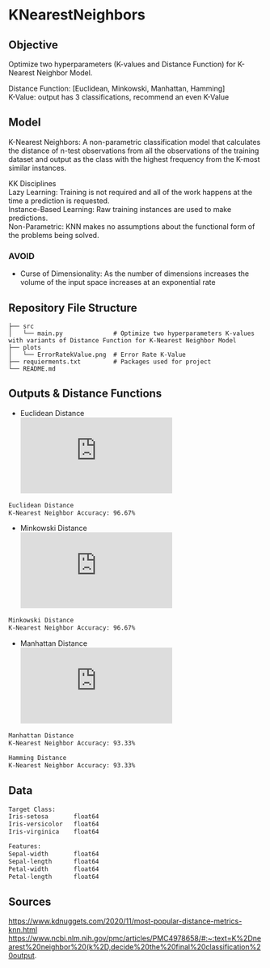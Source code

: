 # KNearestNeighbors

## Objective
Optimize two hyperparameters (K-values and Distance Function) for K-Nearest Neighbor Model.

Distance Function: [Euclidean, Minkowski, Manhattan, Hamming]\
K-Value: output has 3 classifications, recommend an even K-Value

## Model
K-Nearest Neighbors: A non-parametric classification model that calculates the distance of n-test observations from all the observations of the training dataset and output as the class with the highest frequency from the K-most similar instances.

KK Disciplines\
Lazy Learning: Training is not required and all of the work happens at the time a prediction is requested.\
Instance-Based Learning: Raw training instances are used to make predictions.\
Non-Parametric: KNN makes no assumptions about the functional form of the problems being solved.

### AVOID
- Curse of Dimensionality: As the number of dimensions increases the volume of the input space increases at an exponential rate

## Repository File Structure

    ├── src          
    │   └── main.py              # Optimize two hyperparameters K-values with variants of Distance Function for K-Nearest Neighbor Model
    ├── plots
    │   └── ErrorRatekValue.png  # Error Rate K-Value
    ├── requierments.txt         # Packages used for project
    └── README.md

## Outputs & Distance Functions

- Euclidean Distance\
![](https://latex.codecogs.com/gif.latex?d%28x%2C%20y%29%3D%20%5Csqrt%7B%5Csum_%7Bi%3D1%7D%5E%7Bn%7D%28x_%7Bi%7D-y_%7Bi%7D%29%5E%7B2%7D%7D)
```bash
Euclidean Distance
K-Nearest Neighbor Accuracy: 96.67%
```
- Minkowski Distance\
![](https://latex.codecogs.com/gif.latex?d%28x%2C%20y%29%3D%20%5Cleft%20%28%20%5Csum_%7Bi%3D1%7D%5E%7Bn%7D%5Cleft%7Cx_%7Bi%7D-y_%7Bi%7D%20%5Cright%20%7C%5E%7Bp%7D%5Cright%29%5E%7B1/p%7D)
```bash
Minkowski Distance
K-Nearest Neighbor Accuracy: 96.67%
```
- Manhattan Distance\
![](https://latex.codecogs.com/gif.latex?d%28x%2Cy%29%3D%20%5Csum_%7Bi%3D1%7D%5E%7Bn%7D%5Cleft%20%7C%20x_%7Bi%7D-%20y_%7Bi%7D%20%5Cright%20%7C)
```bash
Manhattan Distance
K-Nearest Neighbor Accuracy: 93.33%
```
```bash
Hamming Distance
K-Nearest Neighbor Accuracy: 93.33%
```
## Data
```bash
Target Class:
Iris-setosa       float64
Iris-versicolor   float64
Iris-virginica    float64

Features:     
Sepal-width       float64
Sepal-length      float64
Petal-width       float64
Petal-length      float64
```
## Sources
https://www.kdnuggets.com/2020/11/most-popular-distance-metrics-knn.html
https://www.ncbi.nlm.nih.gov/pmc/articles/PMC4978658/#:~:text=K%2Dnearest%20neighbor%20(k%2D,decide%20the%20final%20classification%20output.
